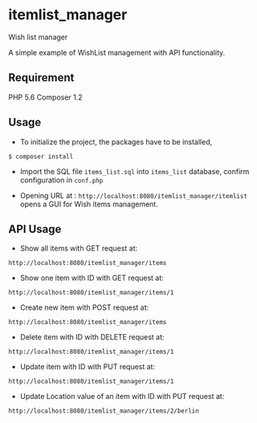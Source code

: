 # itemlist_manager

Wish list manager

A simple example of WishList management with API functionality.

## Requirement

PHP 5.6
Composer 1.2

## Usage

- To initialize the project, the packages have to be installed,

```
$ composer install
```

- Import the SQL file `items_list.sql` into `items_list` database, confirm configuration in `conf.php`

- Opening URL at : ```http://localhost:8080/itemlist_manager/itemlist``` opens a GUI for Wish items management.


## API Usage

- Show all items with GET request at:

```
http://localhost:8080/itemlist_manager/items
```

- Show one item with ID with GET request at:

```
http://localhost:8080/itemlist_manager/items/1
```

- Create new item with POST request at:
 
```
http://localhost:8080/itemlist_manager/items
```
 
- Delete item with ID with DELETE request at:

```
http://localhost:8080/itemlist_manager/items/1
```

- Update item with ID with PUT request at:

```
http://localhost:8080/itemlist_manager/items/1
```

- Update Location value of an item with ID with PUT request at:

```
http://localhost:8080/itemlist_manager/items/2/berlin
```

